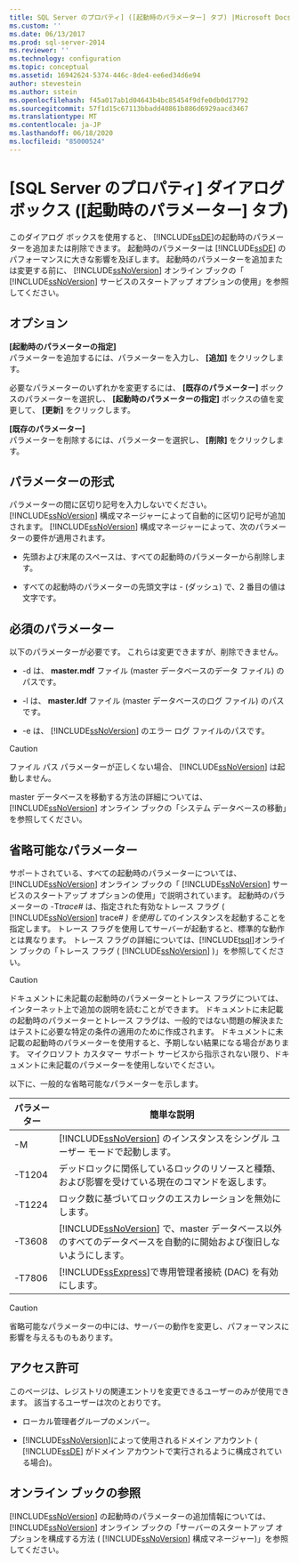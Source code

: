 ```yaml
---
title: SQL Server のプロパティ] ([起動時のパラメーター] タブ) |Microsoft Docs
ms.custom: ''
ms.date: 06/13/2017
ms.prod: sql-server-2014
ms.reviewer: ''
ms.technology: configuration
ms.topic: conceptual
ms.assetid: 16942624-5374-446c-8de4-ee6ed34d6e94
author: stevestein
ms.author: sstein
ms.openlocfilehash: f45a017ab1d04643b4bc85454f9dfe0db0d17792
ms.sourcegitcommit: 57f1d15c67113bbadd40861b886d6929aacd3467
ms.translationtype: MT
ms.contentlocale: ja-JP
ms.lasthandoff: 06/18/2020
ms.locfileid: "85000524"
---
```

# <a name="sql-server-properties-startup-parameters-tab"></a>[SQL Server のプロパティ] ダイアログ ボックス ([起動時のパラメーター] タブ)
  このダイアログ ボックスを使用すると、 [!INCLUDE[ssDE](../../includes/ssde-md.md)]の起動時のパラメーターを追加または削除できます。 起動時のパラメーターは [!INCLUDE[ssDE](../../includes/ssde-md.md)] のパフォーマンスに大きな影響を及ぼします。 起動時のパラメーターを追加または変更する前に、 [!INCLUDE[ssNoVersion](../../includes/ssnoversion-md.md)] オンライン ブックの「 [!INCLUDE[ssNoVersion](../../includes/ssnoversion-md.md)] サービスのスタートアップ オプションの使用」を参照してください。  
  
## <a name="options"></a>オプション  
 **[起動時のパラメーターの指定]**  
 パラメーターを追加するには、パラメーターを入力し、 **[追加]** をクリックします。  
  
 必要なパラメーターのいずれかを変更するには、 **[既存のパラメーター]** ボックスのパラメーターを選択し、 **[起動時のパラメーターの指定]** ボックスの値を変更して、 **[更新]** をクリックします。  
  
 **[既存のパラメーター]**  
 パラメーターを削除するには、パラメーターを選択し、 **[削除]** をクリックします。  
  
## <a name="parameter-format"></a>パラメーターの形式  
 パラメーターの間に区切り記号を入力しないでください。 [!INCLUDE[ssNoVersion](../../includes/ssnoversion-md.md)] 構成マネージャーによって自動的に区切り記号が追加されます。 [!INCLUDE[ssNoVersion](../../includes/ssnoversion-md.md)] 構成マネージャーによって、次のパラメーターの要件が適用されます。  
  
-   先頭および末尾のスペースは、すべての起動時のパラメーターから削除します。  
  
-   すべての起動時のパラメーターの先頭文字は - (ダッシュ) で、2 番目の値は文字です。  
  
## <a name="required-parameters"></a>必須のパラメーター  
 以下のパラメーターが必要です。 これらは変更できますが、削除できません。  
  
-   -d は、 **master.mdf** ファイル (master データベースのデータ ファイル) のパスです。  
  
-   -l は、 **master.ldf** ファイル (master データベースのログ ファイル) のパスです。  
  
-   -e は、 [!INCLUDE[ssNoVersion](../../includes/ssnoversion-md.md)] のエラー ログ ファイルのパスです。  
  
> [!CAUTION]  
>  ファイル パス パラメーターが正しくない場合、 [!INCLUDE[ssNoVersion](../../includes/ssnoversion-md.md)] は起動しません。  
  
 master データベースを移動する方法の詳細については、 [!INCLUDE[ssNoVersion](../../includes/ssnoversion-md.md)] オンライン ブックの「システム データベースの移動」を参照してください。  
  
## <a name="optional-parameters"></a>省略可能なパラメーター  
 サポートされている、すべての起動時のパラメーターについては、 [!INCLUDE[ssNoVersion](../../includes/ssnoversion-md.md)] オンライン ブックの「 [!INCLUDE[ssNoVersion](../../includes/ssnoversion-md.md)] サービスのスタートアップ オプションの使用」で説明されています。 起動時のパラメーターの -T*trace#* は、指定された有効なトレース フラグ ( [!INCLUDE[ssNoVersion](../../includes/ssnoversion-md.md)] trace# *) を使用して*のインスタンスを起動することを指定します。 トレース フラグを使用してサーバーが起動すると、標準的な動作とは異なります。 トレース フラグの詳細については、[!INCLUDE[tsql](../../includes/tsql-md.md)]オンライン ブックの「トレース フラグ ( [!INCLUDE[ssNoVersion](../../includes/ssnoversion-md.md)] )」を参照してください。  
  
> [!CAUTION]  
>  ドキュメントに未記載の起動時のパラメーターとトレース フラグについては、インターネット上で追加の説明を読むことができます。 ドキュメントに未記載の起動時のパラメーターとトレース フラグは、一般的ではない問題の解決またはテストに必要な特定の条件の適用のために作成されます。 ドキュメントに未記載の起動時のパラメーターを使用すると、予期しない結果になる場合があります。 マイクロソフト カスタマー サポート サービスから指示されない限り、ドキュメントに未記載のパラメーターを使用しないでください。  
  
 以下に、一般的な省略可能なパラメーターを示します。  
  
|パラメーター|簡単な説明|  
|---------------|-----------------------|  
|-M|[!INCLUDE[ssNoVersion](../../includes/ssnoversion-md.md)] のインスタンスをシングル ユーザー モードで起動します。|  
|-T1204|デッドロックに関係しているロックのリソースと種類、および影響を受けている現在のコマンドを返します。|  
|-T1224|ロック数に基づいてロックのエスカレーションを無効にします。|  
|-T3608|[!INCLUDE[ssNoVersion](../../includes/ssnoversion-md.md)] で、master データベース以外のすべてのデータベースを自動的に開始および復旧しないようにします。|  
|-T7806|[!INCLUDE[ssExpress](../../includes/ssexpress-md.md)]で専用管理者接続 (DAC) を有効にします。|  
  
> [!CAUTION]  
>  省略可能なパラメーターの中には、サーバーの動作を変更し、パフォーマンスに影響を与えるものもあります。  
  
## <a name="permissions"></a>アクセス許可  
 このページは、レジストリの関連エントリを変更できるユーザーのみが使用できます。 該当するユーザーは次のとおりです。  
  
-   ローカル管理者グループのメンバー。  
  
-   [!INCLUDE[ssNoVersion](../../includes/ssnoversion-md.md)]によって使用されるドメイン アカウント ( [!INCLUDE[ssDE](../../includes/ssde-md.md)] がドメイン アカウントで実行されるように構成されている場合)。  
  
## <a name="books-online-references"></a>オンライン ブックの参照  
 [!INCLUDE[ssNoVersion](../../includes/ssnoversion-md.md)] の起動時のパラメーターの追加情報については、[!INCLUDE[ssNoVersion](../../includes/ssnoversion-md.md)] オンライン ブックの「サーバーのスタートアップ オプションを構成する方法 ( [!INCLUDE[ssNoVersion](../../includes/ssnoversion-md.md)] 構成マネージャー)」を参照してください。  
  
  
